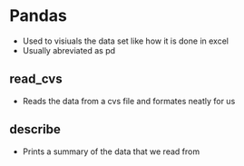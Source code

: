 # Pandas
- Used to visiuals the data set like how it is done in excel
- Usually abreviated as pd

## read_cvs
- Reads the data from a cvs file and formates neatly for us

## describe
- Prints a summary of the data that we read from
